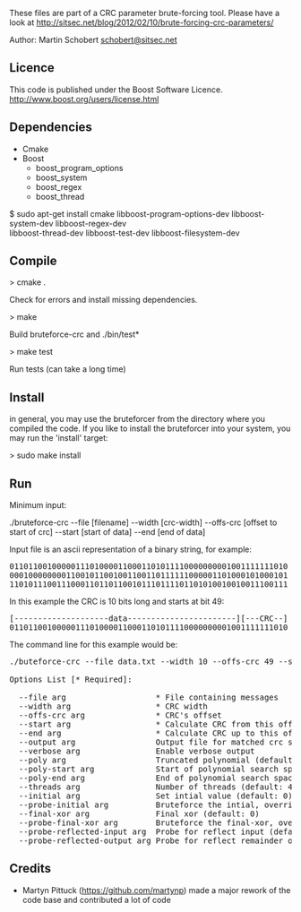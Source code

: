 These files are part of a CRC parameter brute-forcing tool. Please have a look at
http://sitsec.net/blog/2012/02/10/brute-forcing-crc-parameters/

Author: Martin Schobert <schobert@sitsec.net>

Licence
--------

This code is published under the Boost Software Licence.
http://www.boost.org/users/license.html

Dependencies
-------------

- Cmake
- Boost
  - boost\_program\_options
  - boost\_system
  - boost\_regex
  - boost\_thread

$ sudo apt-get install cmake libboost-program-options-dev libboost-system-dev libboost-regex-dev \
  libboost-thread-dev libboost-test-dev libboost-filesystem-dev

Compile
--------

\> cmake .

Check for errors and install missing dependencies.

\> make

Build bruteforce-crc and ./bin/test*

\> make test

Run tests (can take a long time) 


Install
-------

in general, you may use the bruteforcer from the directory where you compiled the code. If you like to install the bruteforcer into your system, you may run the 'install' target:

\> sudo make install


Run
----

Minimum input:

./bruteforce-crc --file [filename] --width [crc-width] --offs-crc [offset to start of crc] --start [start of data] --end [end of data]

Input file is an ascii representation of a binary string, for example:

<pre>
01101100100000111010000110001101011110000000001001111111010
00010000000011001011001001100110111111000001101000101000101
11010111001110001101101100101110111101101010010010011100111
</pre>

In this example the CRC is 10 bits long and starts at bit 49:

<pre>
[--------------------data-----------------------][---CRC--]
01101100100000111010000110001101011110000000001001111111010
</pre>

The command line for this example would be:

<pre>
./buteforce-crc --file data.txt --width 10 --offs-crc 49 --start 0 --end 49

Options List [* Required]:

  --file arg                   * File containing messages
  --width arg                  * CRC width
  --offs-crc arg               * CRC's offset
  --start arg                  * Calculate CRC from this offset
  --end arg                    * Calculate CRC up to this offset (not included)
  --output arg                 Output file for matched crc settings
  --verbose arg                Enable verbose output
  --poly arg                   Truncated polynomial (default: bruteforced)
  --poly-start arg             Start of polynomial search space (default: 0)
  --poly-end arg               End of polynomial search space (default (2^width - 1))
  --threads arg                Number of threads (default: 4)
  --initial arg                Set intial value (default: 0)
  --probe-initial arg          Bruteforce the intial, overrides initial (default: true)
  --final-xor arg              Final xor (default: 0)
  --probe-final-xor arg        Bruteforce the final-xor, overrides final-xor (default: false)
  --probe-reflected-input arg  Probe for reflect input (default: false)
  --probe-reflected-output arg Probe for reflect remainder output (default: false)
</pre>


Credits
--------

* Martyn Pittuck (https://github.com/martynp) made a major rework of the code base and contributed a lot of code
